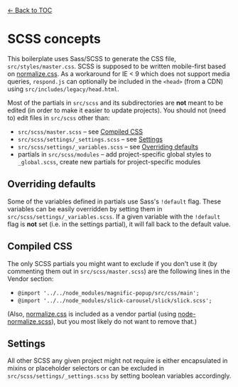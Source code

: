 [← Back to TOC](TOC.md)

# SCSS concepts

This boilerplate uses Sass/SCSS to generate the CSS file, `src/styles/master.css`. SCSS is supposed to be written mobile-first based on [normalize.css](https://github.com/necolas/normalize.css/). As a workaround for IE < 9 which does not support media queries, `respond.js` can optionally be included in the `<head>` (from a CDN) using `src/includes/legacy/head.html`.

Most of the partials in `src/scss` and its subdirectories are **not** meant to be edited (in order to make it easier to update projects). You should not (need to) edit files in `src/scss` other than:

* `src/scss/master.scss` – see [Compiled CSS](#compiled-css)
* `src/scss/settings/_settings.scss` – see [Settings](#settings)
* `src/scss/settings/_variables.scss` – see [Overriding defaults](#overriding-defaults)
* partials in `src/scss/modules` – add project-specific global styles to `_global.scss`, create new partials for project-specific modules

## Overriding defaults

Some of the variables defined in partials use Sass's `!default` flag. These variables can be easily overridden by setting them in `src/scss/settings/_variables.scss`. If a given variable with the `!default` flag is **not** set (i.e. in the settings partial), it will fall back to the default value.

## Compiled CSS

The only SCSS partials you might want to exclude if you don't use it (by commenting them out in `src/scss/master.scss`) are the following lines in the Vendor section:

* `@import '../../node_modules/magnific-popup/src/css/main';`
* `@import '../../node_modules/slick-carousel/slick/slick.scss';`

(Also, [normalize.css](https://github.com/necolas/normalize.css/) is included as a vendor partial (using [node-normalize.scss](https://www.npmjs.com/package/node-normalize-scss)), but you most likely do not want to remove that.)

## Settings

All other SCSS any given project might not require is either encapsulated in mixins or placeholder selectors or can be excluded in `src/scss/settings/_settings.scss` by setting boolean variables accordingly.
